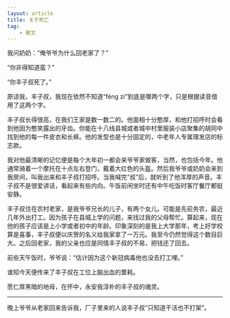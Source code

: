 ```yaml
---
layout: article
title: 关于死亡
tag:
    - 散文
---
```


我问奶奶：“俺爷爷为什么回老家了？”

“你非得知道蛮？”

“你丰子叔死了。”

<!--more-->

原谅我，丰子叔，我现在依然不知道“féng zi”到底是哪两个字，只是根据读音借用了这两个字。

丰子叔长得很高，在我们王家是数一数二的。他面相十分憨厚，和他打招呼时会看到他因为憨笑露出的牙齿。你能在十八线县城或者城中村里服装小店聚集的胡同中找到他的每一件皮衣和长裤。他的发型也是十分固定的，中老年人专属理发店的标志款。

我对他最清晰的记忆便是每个大年初一都会来爷爷家做客，当然，也包括今年。他通常骑着一个摩托在十点左右登门，戴着大红色的头盔。然后我爷爷或奶奶会来到我房间，叫我出来和丰子叔打招呼。当我喊完“叔”后，就听到了他浑厚的声音。丰子叔不是很爱讲话，看起来有些内向。午饭前闲坐时还有中午吃饭时客厅餐厅都挺安静。

丰子叔住在农村老家，是我爷爷兄长的儿子，有两个女儿。可能是先前务农，最近几年外出打工。因为孩子在县城上学的问题，来找过我的父母帮忙。算起来，现在他的孩子应该是上小学或者初中的年龄。印象深刻的是我上大学那年，考上好学校算是喜事，丰子叔便以庆贺的名义给我家拿了一万元。我至今仍然觉得这个数目巨大。之后回老家，我的父亲也应是同情丰子叔的不易，把钱还了回去。

前些天午饭时，爷爷说：“估计因为这个新冠病毒他也没去打工哩。”

谁知今天便传来了丰子叔在工位上脑出血的噩耗。

愿仁厚黑暗的地母，在怀中，永安我淳朴的丰子叔的魂灵。

---

晚上爷爷从老家回来告诉我，厂子里来的人说丰子叔“只知道干活也不打架”。